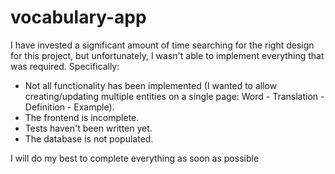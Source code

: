 # vocabulary-app

I have invested a significant amount of time searching for the right design for this project, but unfortunately, I wasn't able to implement everything that was required. Specifically:

- Not all functionality has been implemented (I wanted to allow creating/updating multiple entities on a single page: Word - Translation - Definition - Example).
- The frontend is incomplete.
- Tests haven't been written yet.
- The database is not populated.

I will do my best to complete everything as soon as possible